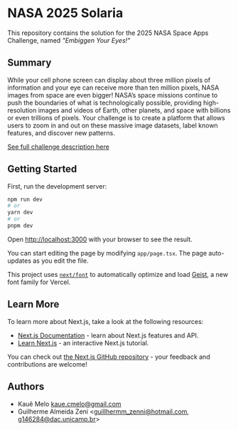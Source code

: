 # NASA 2025 Solaria

This repository contains the solution for the 2025 NASA Space Apps Challenge, named *"Embiggen Your Eyes!"*

## Summary

While your cell phone screen can display about three million pixels of information and your eye can receive more than ten million pixels, NASA images from space are even bigger! NASA’s space missions continue to push the boundaries of what is technologically possible, providing high-resolution images and videos of Earth, other planets, and space with billions or even trillions of pixels. Your challenge is to create a platform that allows users to zoom in and out on these massive image datasets, label known features, and discover new patterns.

[See full challenge description here](https://www.spaceappschallenge.org/2025/challenges/embiggen-your-eyes/)

## Getting Started

First, run the development server:

```bash
npm run dev
# or
yarn dev
# or
pnpm dev
```

Open [http://localhost:3000](http://localhost:3000) with your browser to see the result.

You can start editing the page by modifying `app/page.tsx`. The page auto-updates as you edit the file.

This project uses [`next/font`](https://nextjs.org/docs/app/building-your-application/optimizing/fonts) to automatically optimize and load [Geist](https://vercel.com/font), a new font family for Vercel.

## Learn More

To learn more about Next.js, take a look at the following resources:

- [Next.js Documentation](https://nextjs.org/docs) - learn about Next.js features and API.
- [Learn Next.js](https://nextjs.org/learn) - an interactive Next.js tutorial.

You can check out [the Next.js GitHub repository](https://github.com/vercel/next.js) - your feedback and contributions are welcome!

## Authors

- Kauê Melo <kaue.cmelo@gmail.com>
- Guilherme Almeida Zeni <guillhermm_zenni@hotmail.com, g146284@dac.unicamp.br>